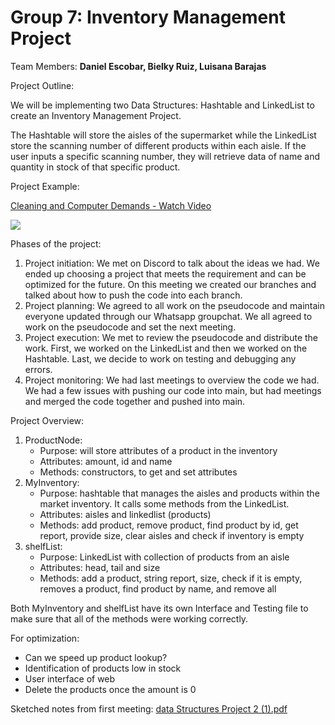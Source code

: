 # Group 7: Inventory Management Project

Team Members: **Daniel Escobar, Bielky Ruiz, Luisana Barajas**

Project Outline: 

We will be implementing two Data Structures: Hashtable and LinkedList to create an Inventory Management Project.

The Hashtable will store the aisles of the supermarket while the LinkedList store the scanning number of different products within each aisle. If the user inputs a specific scanning number, they will retrieve data of name and quantity in stock of that specific product. 

Project Example: 

<div>
    <a href="https://www.loom.com/share/e1095804ec4848beae61356e1c32129a">
      <p>Cleaning and Computer Demands - Watch Video</p>
    </a>
    <a href="https://www.loom.com/share/e1095804ec4848beae61356e1c32129a">
      <img style="max-width:300px;" src="https://cdn.loom.com/sessions/thumbnails/e1095804ec4848beae61356e1c32129a-with-play.gif">
    </a>
  </div>


Phases of the project:

1. Project initiation: We met on Discord to talk about the ideas we had. We ended up choosing a project that meets the requirement and can be optimized for the future. On this meeting we created our branches and talked about how to push the code into each branch.  
2. Project planning: We agreed to all work on the pseudocode and maintain everyone updated through our Whatsapp groupchat. We all agreed to work on the pseudocode and set the next meeting. 
4. Project execution: We met to review the pseudocode and distribute the work. First, we worked on the LinkedList and then we worked on the Hashtable. Last, we decide to work on testing and debugging any errors.
5. Project monitoring: We had last meetings to overview the code we had. We had a few issues with pushing our code into main, but had meetings and merged the code together and pushed into main.

Project Overview:  
1. ProductNode:
    - Purpose: will store attributes of a product in the inventory
    - Attributes: amount, id and name
    - Methods: constructors, to get and set attributes
2. MyInventory:
    - Purpose: hashtable that manages the aisles and products within the market inventory. It calls some methods from the LinkedList.
    - Attributes: aisles and linkedlist (products)
    - Methods: add product, remove product, find product by id, get report, provide size, clear aisles and check if inventory is empty
3. shelfList:
    - Purpose: LinkedList with collection of products from an aisle
    - Attributes: head, tail and size
    - Methods: add a product, string report, size, check if it is empty, removes a product, find product by name, and remove all
  
Both MyInventory and shelfList have its own Interface and Testing file to make sure that all of the methods were working correctly. 


For optimization:
- Can we speed up product lookup? 
- Identification of products low in stock
- User interface of web
- Delete the products once the amount is 0 

Sketched notes from first meeting: 
[data Structures Project 2 (1).pdf](https://github.com/Dr-Tamames-FIU/cop-3530-group-project-team-7/files/14775995/data.Structures.Project.2.1.pdf)


